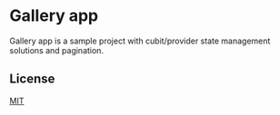 # Gallery app 
  
Gallery app  is a sample project with cubit/provider state management solutions and pagination.  
  
## License  
[MIT](https://choosealicense.com/licenses/mit/)
